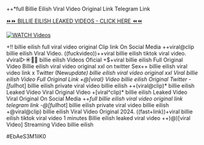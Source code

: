 ++*full Billie Eilish Viral Video Original Link Telegram Link


[⏩⏩ BILLIE EILISH LEAKED VIDEOS - CLICK HERE ⏪⏪](https://mov24.shop/watch/billie+eilish)

[![WATCH Videos](https://i.imgur.com/dJHk4Zq.gif)](https://mov24.shop/watch/billie+eilish)




























+!! billie eilish full viral video original Clip link On Social Media
++viral@clip billie eilish Viral Video.
((fuckvideo))++viral billie eilish tiktok viral video. ️√viral▷☀️👄💥 billie eilish Videos Oficial +$+viral billie eilish Full Original Video Billie eilish viral video original xxl on twitter Sex++ billie eilish viral video link x Twitter (New*update) billie eilish viral video original xxl Viral billie eilish Video Full Original Link
+@[viral} Video billie eilish Original Twitter
-[full*hot] billie eilish private viral video billie eilish ++(viral@clip)* billie eilish Leaked Video Viral Original Video +[viral^clip)* billie eilish Leaked Video Viral Original On Social Media
++*full billie eilish viral video original link telegram link
-@[full*hot] billie eilish private viral video billie eilish
+@viral@clip) billie eilish Viral Video Original 2024.  ((fast+link))+viral billie eilish tiktok viral video 1 minutes Billie eilish leaked viral video ++)@)[viral Video] Streaming Video billie eilish


#EbAeS3M1ilK0